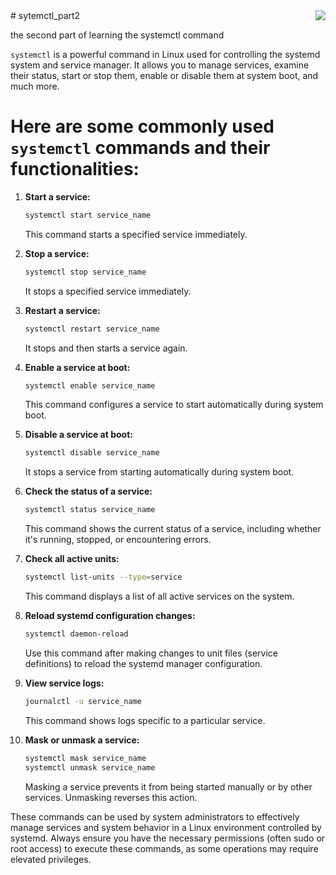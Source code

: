 <img align="right" src="https://visitor-badge.laobi.icu/badge?page_id=noetovar5.sytemctl_part2"/>
# sytemctl_part2


the second part of learning the systemctl command

`systemctl` is a powerful command in Linux used for controlling the systemd system and service manager. It allows you to manage services, examine their status, start or stop them, 
enable or disable them at system boot, and much more. 


# Here are some commonly used `systemctl` commands and their functionalities:

1. **Start a service:**
   ```bash
   systemctl start service_name
   ```
   This command starts a specified service immediately.

2. **Stop a service:**
   ```bash
   systemctl stop service_name
   ```
   It stops a specified service immediately.

3. **Restart a service:**
   ```bash
   systemctl restart service_name
   ```
   It stops and then starts a service again.

4. **Enable a service at boot:**
   ```bash
   systemctl enable service_name
   ```
   This command configures a service to start automatically during system boot.

5. **Disable a service at boot:**
   ```bash
   systemctl disable service_name
   ```
   It stops a service from starting automatically during system boot.

6. **Check the status of a service:**
   ```bash
   systemctl status service_name
   ```
   This command shows the current status of a service, including whether it's running, stopped, or encountering errors.

7. **Check all active units:**
   ```bash
   systemctl list-units --type=service
   ```
   This command displays a list of all active services on the system.

8. **Reload systemd configuration changes:**
   ```bash
   systemctl daemon-reload
   ```
   Use this command after making changes to unit files (service definitions) to reload the systemd manager configuration.

9. **View service logs:**
   ```bash
   journalctl -u service_name
   ```
   This command shows logs specific to a particular service.

10. **Mask or unmask a service:**
    ```bash
    systemctl mask service_name
    systemctl unmask service_name
    ```
    Masking a service prevents it from being started manually or by other services. Unmasking reverses this action.

These commands can be used by system administrators to effectively manage services and system behavior in a Linux environment controlled by systemd. 
Always ensure you have the necessary permissions (often sudo or root access) to execute these commands, as some operations may require elevated privileges.
